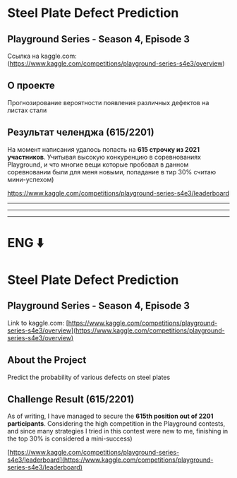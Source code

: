 # Steel Plate Defect Prediction
## Playground Series - Season 4, Episode 3

Ссылка на kaggle.com: (https://www.kaggle.com/competitions/playground-series-s4e3/overview)

## О проекте
Прогнозирование вероятности появления различных дефектов на листах стали

## Результат челенджа (615/2201) 

На момент написания удалось попасть на **615 строчку из 2021 участников**.
Учитывая высокую конкуренцию в соревнованиях Playground, и что многие вещи которые пробовал в данном соревновании были для меня новыми, попадание в тир 30% считаю мини-успехом)

https://www.kaggle.com/competitions/playground-series-s4e3/leaderboard


---

---

---


# ENG ⬇️


# Steel Plate Defect Prediction
## Playground Series - Season 4, Episode 3

Link to kaggle.com: [https://www.kaggle.com/competitions/playground-series-s4e3/overview](https://www.kaggle.com/competitions/playground-series-s4e3/overview)

## About the Project
 Predict the probability of various defects on steel plates

## Challenge Result (615/2201) 

As of writing, I have managed to secure the **615th position out of 2201 participants**.
Considering the high competition in the Playground contests, and since many strategies I tried in this contest were new to me, finishing in the top 30% is considered a mini-success)

[https://www.kaggle.com/competitions/playground-series-s4e3/leaderboard](https://www.kaggle.com/competitions/playground-series-s4e3/leaderboard)
